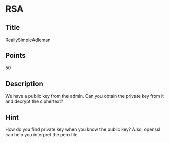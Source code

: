  # RSA 

 ## Title
 ReallySimpleAdleman

 ## Points
 50

 ## Description
We have a public key from the admin. Can you obtain the private key from it and decrypt the ciphertext?

## Hint
How do you find private key when you know the public key?
Also, openssl can help you interpret the pem file.

